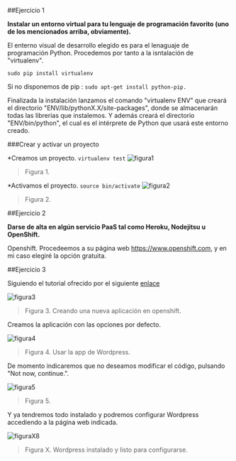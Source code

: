 ##Ejercicio 1

**Instalar un entorno virtual para tu lenguaje de programación favorito (uno de los mencionados arriba, obviamente).**

El enterno visual de desarrollo elegido es para el lenaguaje de programación Python. Procedemos por tanto a la isntalación de "virtualenv".

```sudo pip install virtualenv```

Si no disponemos de pip : ```sudo apt-get install python-pip.```

Finalizada la instalación lanzamos el comando "virtualenv ENV" que creará el directorio "ENV/lib/pythonX.X/site-packages", donde se almacenarán todas las librerias que instalemos. Y además creará el directorio "ENV/bin/python", el cual es el intérprete de Python que usará este entorno creado.

###Crear y activar un proyecto

*Creamos un proyecto. ```virtualenv test```
![figura1](Imagenes/ejercicio12_1.png)
> Figura 1. 

*Activamos el proyecto. ```source bin/activate```
![figura2](Imagenes/ejercicio12_2.png)
> Figura 2. 

##Ejercicio 2

**Darse de alta en algún servicio PaaS tal como Heroku, Nodejitsu u OpenShift.**

Openshift. Procedeemos a su página web https://www.openshift.com, y en mi caso elegiré la opción gratuita.

##Ejercicio 3

Siguiendo el tutorial ofrecido por el siguiente [enlace](http://www.hongkiat.com/blog/setup-wordpress-openshift/)

![figura3](Imagenes/ejercicio14_1.png)
> Figura 3. Creando una nueva aplicación en openshift.

Creamos la aplicación con las opciones por defecto.

![figura4](Imagenes/ejercicio14_1.png)
> Figura 4. Usar la app de Wordpress.

De momento indicaremos que no deseamos modificar el código, pulsando "Not now, continue.".

![figura5](Imagenes/ejercicio14_3.png)
> Figura 5. 

Y ya tendremos todo instalado y podremos configurar Wordpress accediendo a la página web indicada.

![figuraX8](Imagenes/ejercicio14_4.png)
> Figura X. Wordpress instalado y listo para configurarse.


